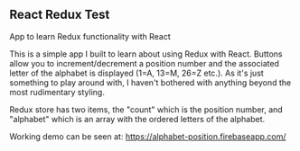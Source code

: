 ## React Redux Test
 
App to learn Redux functionality with React

This is a simple app I built to learn about using Redux with React. Buttons allow you to increment/decrement a position number and the associated letter of the alphabet is displayed (1=A, 13=M, 26=Z etc.). As it's just something to play around with, I haven't bothered with anything beyond the most rudimentary styling.

Redux store has two items, the "count" which is the position number, and "alphabet" which is an array with the ordered letters of the alphabet.

Working demo can be seen at: https://alphabet-position.firebaseapp.com/